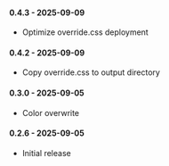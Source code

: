 #### 0.4.3 - 2025-09-09
* Optimize override.css deployment
#### 0.4.2 - 2025-09-09
* Copy override.css to output directory
#### 0.3.0 - 2025-09-05
* Color overwrite
#### 0.2.6 - 2025-09-05
* Initial release
